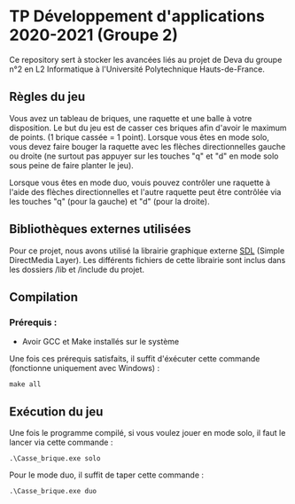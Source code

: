 # TP Développement d'applications 2020-2021 (Groupe 2)

Ce repository sert à stocker les avancées liés au projet de Deva
du groupe n°2 en L2 Informatique à l'Université Polytechnique Hauts-de-France.

## Règles du jeu
Vous avez un tableau de briques, une raquette et une balle à votre disposition. Le but du
jeu est de casser ces briques afin d'avoir le maximum de points. (1 brique cassée = 1 point).
Lorsque vous êtes en mode solo, vous devez faire bouger la raquette avec les flèches directionnelles
gauche ou droite (ne surtout pas appuyer sur les touches "q" et "d" en mode solo sous peine de faire planter
le jeu).

Lorsque vous êtes en mode duo, vouis pouvez contrôler une raquette à l'aide des flèches directionnelles
et l'autre raquette peut être contrôlée via les touches "q" (pour la gauche) et "d" (pour la droite).

## Bibliothèques externes utilisées
Pour ce projet, nous avons utilisé la librairie graphique externe [SDL](https://www.libsdl.org/) (Simple DirectMedia Layer).
Les différents fichiers de cette librairie sont inclus dans les dossiers /lib et /include du projet.

## Compilation

### Prérequis :
- Avoir GCC et Make installés sur le système

Une fois ces prérequis satisfaits, il suffit d'éxécuter cette commande (fonctionne uniquement avec Windows) :

```shell script
make all
```

## Exécution du jeu
Une fois le programme compilé, si vous voulez jouer en mode solo, il faut le lancer via cette commande :

```shell script
.\Casse_brique.exe solo
```
Pour le mode duo, il suffit de taper cette commande :
```shell script
.\Casse_brique.exe duo
```
